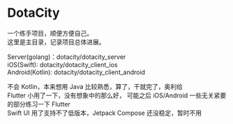 # DotaCity

一个练手项目，顺便方便自己。    
这里是主目录，记录项目总体进展。    
    
Server(golang)：dotacity/dotacity_server    
iOS(Swift): dotacity/dotacity_client_ios    
Android(Kotlin): dotacity/dotacity_client_android    
    
不会 Kotlin，本来想用 Java 比较熟悉，算了，干就完了，奥利给   
Flutter 小用了一下，没有想象中的那么好，
可能之后 iOS/Android 一些无关紧要的部分练习一下 Flutter     
Swift UI 用了支持不了低版本，Jetpack Compose 还没稳定，暂时不用
